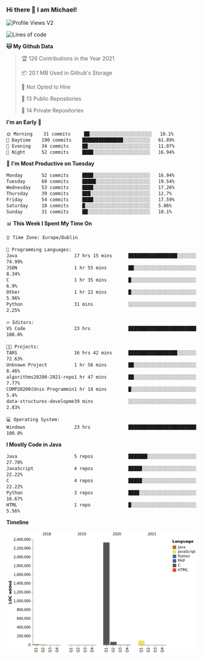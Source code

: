 ### Hi there 👋 I am Michael!

![Profile Views V2](https://komarev.com/ghpvc/?username=AppDevMichael)

<!--START_SECTION:waka-->
![Lines of code](https://img.shields.io/badge/From%20Hello%20World%20I%27ve%20Written-2.5%20million%20lines%20of%20code-blue)

**🐱 My Github Data** 

> 🏆 126 Contributions in the Year 2021
 > 
> 📦 20.1 MB Used in Github's Storage 
 > 
> 🚫 Not Opted to Hire
 > 
> 📜 13 Public Repositories 
 > 
> 🔑 14 Private Repositories  
 > 
**I'm an Early 🐤** 

```text
🌞 Morning    31 commits     ██░░░░░░░░░░░░░░░░░░░░░░░   10.1% 
🌆 Daytime    190 commits    ███████████████░░░░░░░░░░   61.89% 
🌃 Evening    34 commits     ██░░░░░░░░░░░░░░░░░░░░░░░   11.07% 
🌙 Night      52 commits     ████░░░░░░░░░░░░░░░░░░░░░   16.94%

```
📅 **I'm Most Productive on Tuesday** 

```text
Monday       52 commits     ████░░░░░░░░░░░░░░░░░░░░░   16.94% 
Tuesday      60 commits     █████░░░░░░░░░░░░░░░░░░░░   19.54% 
Wednesday    53 commits     ████░░░░░░░░░░░░░░░░░░░░░   17.26% 
Thursday     39 commits     ███░░░░░░░░░░░░░░░░░░░░░░   12.7% 
Friday       54 commits     ████░░░░░░░░░░░░░░░░░░░░░   17.59% 
Saturday     18 commits     █░░░░░░░░░░░░░░░░░░░░░░░░   5.86% 
Sunday       31 commits     ██░░░░░░░░░░░░░░░░░░░░░░░   10.1%

```


📊 **This Week I Spent My Time On** 

```text
⌚︎ Time Zone: Europe/Dublin

💬 Programming Languages: 
Java                     17 hrs 15 mins      ██████████████████░░░░░░░   74.99% 
JSON                     1 hr 55 mins        ██░░░░░░░░░░░░░░░░░░░░░░░   8.34% 
C                        1 hr 35 mins        █░░░░░░░░░░░░░░░░░░░░░░░░   6.9% 
Other                    1 hr 22 mins        █░░░░░░░░░░░░░░░░░░░░░░░░   5.96% 
Python                   31 mins             ░░░░░░░░░░░░░░░░░░░░░░░░░   2.25%

🔥 Editors: 
VS Code                  23 hrs              █████████████████████████   100.0%

🐱‍💻 Projects: 
TARS                     16 hrs 42 mins      ██████████████████░░░░░░░   72.63% 
Unknown Project          1 hr 56 mins        ██░░░░░░░░░░░░░░░░░░░░░░░   8.46% 
algorithms20290-2021-repo1 hr 47 mins        ██░░░░░░░░░░░░░░░░░░░░░░░   7.77% 
COMP20200(Unix Programmin1 hr 14 mins        █░░░░░░░░░░░░░░░░░░░░░░░░   5.4% 
data-structures-developme39 mins             ░░░░░░░░░░░░░░░░░░░░░░░░░   2.83%

💻 Operating System: 
Windows                  23 hrs              █████████████████████████   100.0%

```

**I Mostly Code in Java** 

```text
Java                     5 repos             ███████░░░░░░░░░░░░░░░░░░   27.78% 
JavaScript               4 repos             █████░░░░░░░░░░░░░░░░░░░░   22.22% 
C                        4 repos             █████░░░░░░░░░░░░░░░░░░░░   22.22% 
Python                   3 repos             ████░░░░░░░░░░░░░░░░░░░░░   16.67% 
HTML                     1 repo              █░░░░░░░░░░░░░░░░░░░░░░░░   5.56%

```


**Timeline**

![Chart not found](https://raw.githubusercontent.com/AppDevMichael/AppDevMichael/master/charts/bar_graph.png) 


<!--END_SECTION:waka-->

